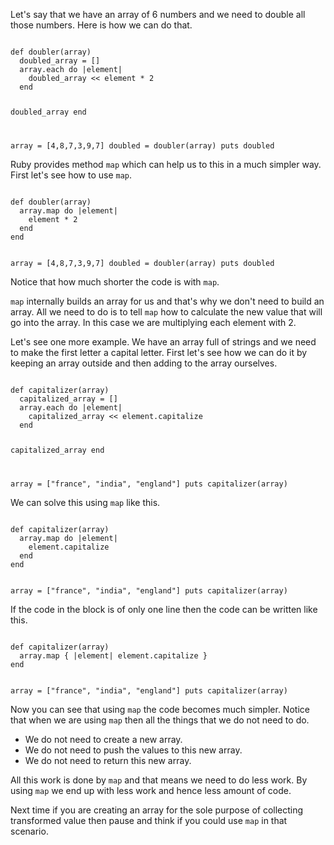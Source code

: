 Let's say that we have an array of 6 numbers and we need to double all those numbers.
Here is how we can do that.

<codeblock language="ruby" type="lesson">
<code>
def doubler(array)
  doubled_array = []
  array.each do |element|
    doubled_array << element * 2
  end

  doubled_array
end

array = [4,8,7,3,9,7]
doubled = doubler(array)
puts doubled
</code>
</codeblock>

Ruby provides method `map` which can help us to this in a much simpler way.
First let's see how to use `map`.

<codeblock language="ruby" type="lesson">
<code>
def doubler(array)
  array.map do |element|
    element * 2
  end
end

array = [4,8,7,3,9,7]
doubled = doubler(array)
puts doubled
</code>
</codeblock>

Notice that how much shorter the code is with `map`.

`map` internally builds an array for us and that's why
we don't need to build an array. All we need to do is to tell `map`
how to calculate the new value that will go into the array.
In this case we are multiplying each element with 2.

Let's see one more example.
We have an array full of strings and we need to make the first letter a capital letter.
First let's see how we can do it by keeping an array outside and then adding to the array ourselves.

<codeblock language="ruby" type="lesson">
<code>
def capitalizer(array)
  capitalized_array = []
  array.each do |element|
    capitalized_array << element.capitalize
  end

  capitalized_array
end

array = ["france", "india", "england"]
puts capitalizer(array)
</code>
</codeblock>

We can solve this using `map` like this.

<codeblock language="ruby" type="lesson">
<code>
def capitalizer(array)
  array.map do |element|
    element.capitalize
  end
end

array = ["france", "india", "england"]
puts capitalizer(array)
</code>
</codeblock>

If the code in the block is of only one line then the code can be written like this.

<codeblock language="ruby" type="lesson">
<code>
def capitalizer(array)
  array.map { |element| element.capitalize }
end

array = ["france", "india", "england"]
puts capitalizer(array)
</code>
</codeblock>

Now you can see that using `map` the code becomes much simpler.
Notice that when we are using `map` then all the things that we do not need to do.

- We do not need to create a new array.
- We do not need to push the values to this new array.
- We do not need to return this new array.

All this work is done by `map` and that means we need to do less work.
By using `map` we end up with less work and hence less amount of code.

Next time if you are creating an array for the sole purpose of collecting
transformed value then pause and think if you could use `map` in that scenario.

